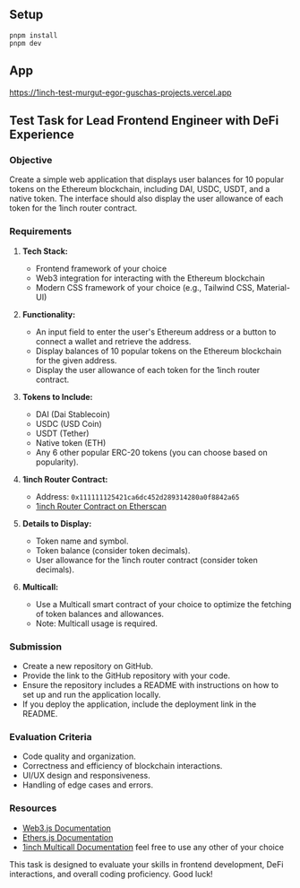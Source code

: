 ## Setup

```
pnpm install
pnpm dev
```

## App

[https://1inch-test-murgut-egor-guschas-projects.vercel.app
](https://1inch-test.vercel.app/)
## Test Task for Lead Frontend Engineer with DeFi Experience

### Objective

Create a simple web application that displays user balances for 10 popular tokens on the Ethereum blockchain, including DAI, USDC, USDT, and a native token. The interface should also display the user allowance of each token for the 1inch router contract.

### Requirements

1. **Tech Stack:**

   - Frontend framework of your choice
   - Web3 integration for interacting with the Ethereum blockchain
   - Modern CSS framework of your choice (e.g., Tailwind CSS, Material-UI)

2. **Functionality:**

   - An input field to enter the user's Ethereum address or a button to connect a wallet and retrieve the address.
   - Display balances of 10 popular tokens on the Ethereum blockchain for the given address.
   - Display the user allowance of each token for the 1inch router contract.

3. **Tokens to Include:**

   - DAI (Dai Stablecoin)
   - USDC (USD Coin)
   - USDT (Tether)
   - Native token (ETH)
   - Any 6 other popular ERC-20 tokens (you can choose based on popularity).

4. **1inch Router Contract:**

   - Address: `0x111111125421ca6dc452d289314280a0f8842a65`
   - [1inch Router Contract on Etherscan](https://etherscan.io/address/0x111111125421ca6dc452d289314280a0f8842a65#code)

5. **Details to Display:**

   - Token name and symbol.
   - Token balance (consider token decimals).
   - User allowance for the 1inch router contract (consider token decimals).

6. **Multicall:**
   - Use a Multicall smart contract of your choice to optimize the fetching of token balances and allowances.
   - Note: Multicall usage is required.

### Submission

- Create a new repository on GitHub.
- Provide the link to the GitHub repository with your code.
- Ensure the repository includes a README with instructions on how to set up and run the application locally.
- If you deploy the application, include the deployment link in the README.

### Evaluation Criteria

- Code quality and organization.
- Correctness and efficiency of blockchain interactions.
- UI/UX design and responsiveness.
- Handling of edge cases and errors.

### Resources

- [Web3.js Documentation](https://web3js.readthedocs.io/)
- [Ethers.js Documentation](https://docs.ethers.io/v5/)
- [1inch Multicall Documentation](https://github.com/1inch/multicall) feel free to use any other of your choice

This task is designed to evaluate your skills in frontend development, DeFi interactions, and overall coding proficiency. Good luck!
